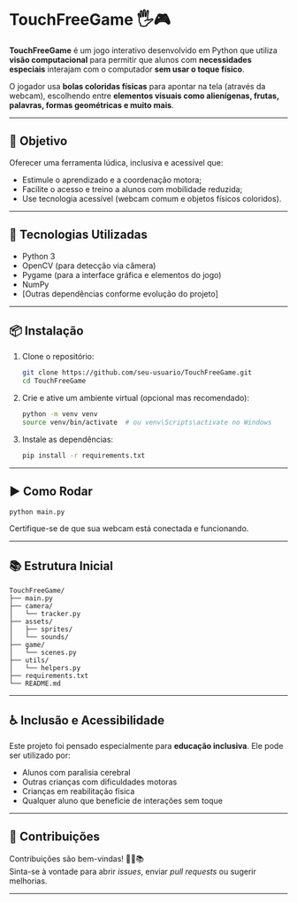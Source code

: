 # TouchFreeGame 🖐️🎮

**TouchFreeGame** é um jogo interativo desenvolvido em Python que utiliza **visão computacional** para permitir que alunos com **necessidades especiais** interajam com o computador **sem usar o toque físico**.

O jogador usa **bolas coloridas físicas** para apontar na tela (através da webcam), escolhendo entre **elementos visuais como alienígenas, frutas, palavras, formas geométricas e muito mais**.

---

## 🧠 Objetivo

Oferecer uma ferramenta lúdica, inclusiva e acessível que:

- Estimule o aprendizado e a coordenação motora;
- Facilite o acesso e treino a alunos com mobilidade reduzida;
- Use tecnologia acessível (webcam comum e objetos físicos coloridos).

---

## 🚀 Tecnologias Utilizadas

- Python 3
- OpenCV (para detecção via câmera)
- Pygame (para a interface gráfica e elementos do jogo)
- NumPy
- [Outras dependências conforme evolução do projeto]

---

## 📦 Instalação

1. Clone o repositório:

   ```bash
   git clone https://github.com/seu-usuario/TouchFreeGame.git
   cd TouchFreeGame
   ```

2. Crie e ative um ambiente virtual (opcional mas recomendado):

   ```bash
   python -m venv venv
   source venv/bin/activate  # ou venv\Scripts\activate no Windows
   ```

3. Instale as dependências:

   ```bash
   pip install -r requirements.txt
   ```

---

## ▶️ Como Rodar

```bash
python main.py
```

Certifique-se de que sua webcam está conectada e funcionando.

---

## 📚 Estrutura Inicial

```
TouchFreeGame/
├── main.py
├── camera/
│   └── tracker.py
├── assets/
│   ├── sprites/
│   └── sounds/
├── game/
│   └── scenes.py
├── utils/
│   └── helpers.py
├── requirements.txt
└── README.md
```

---

## ♿ Inclusão e Acessibilidade

Este projeto foi pensado especialmente para **educação inclusiva**. Ele pode ser utilizado por:

- Alunos com paralisia cerebral  
- Outras crianças com dificuldades motoras  
- Crianças em reabilitação física  
- Qualquer aluno que beneficie de interações sem toque  

---

## 🤝 Contribuições

Contribuições são bem-vindas! 👾🍇📚  
Sinta-se à vontade para abrir *issues*, enviar *pull requests* ou sugerir melhorias.

---
